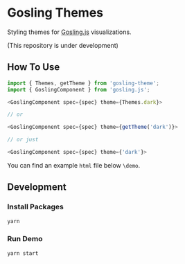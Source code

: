 # Gosling Themes
Styling themes for [Gosling.js](http://gosling.js.org/) visualizations.

(This repository is under development)

## How To Use
```js
import { Themes, getTheme } from 'gosling-theme';
import { GoslingComponent } from 'gosling.js';

<GoslingComponent spec={spec} theme={Themes.dark}>

// or

<GoslingComponent spec={spec} theme={getTheme('dark')}>

// or just

<GoslingComponent spec={spec} theme={'dark'}>

```

You can find an example `html` file below `\demo`.

## Development
### Install Packages
```sh
yarn
```

### Run Demo
```sh
yarn start
```